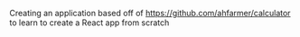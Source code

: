 Creating an application based off of https://github.com/ahfarmer/calculator to learn to create a React app from scratch
